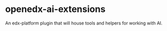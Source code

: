 # openedx-ai-extensions
An edx-platform plugin that will house tools and helpers for working with AI.

